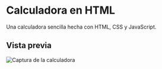 # Calculadora en HTML

Una calculadora sencilla hecha con HTML, CSS y JavaScript.

## Vista previa

![Captura de la calculadora](assets/Calculadora.jpgcaptura-calculadora.jpg)

